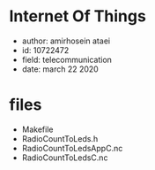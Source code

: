 # Internet Of Things

- author: amirhosein ataei
- id: 10722472
- field: telecommunication
- date: march 22 2020

# files

- Makefile
- RadioCountToLeds.h
- RadioCountToLedsAppC.nc
- RadioCountToLedsC.nc
